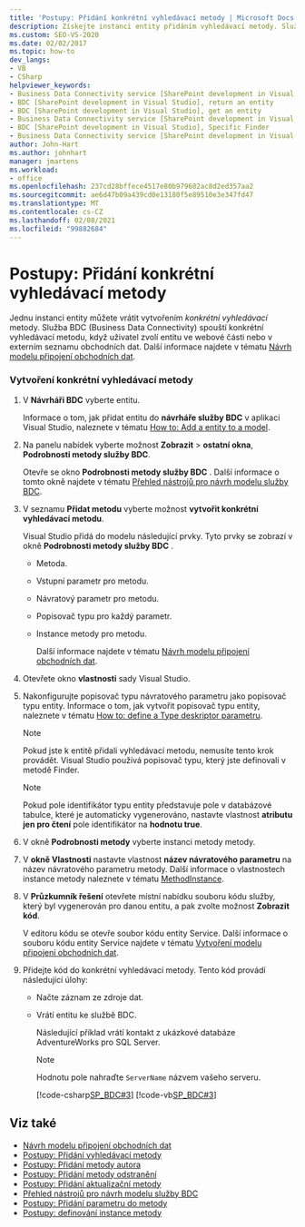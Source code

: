 ```yaml
---
title: 'Postupy: Přidání konkrétní vyhledávací metody | Microsoft Docs'
description: Získejte instanci entity přidáním vyhledávací metody. Služba BDC volá metodu, když uživatel vybere entitu ve webové části nebo v externím seznamu obchodních dat.
ms.custom: SEO-VS-2020
ms.date: 02/02/2017
ms.topic: how-to
dev_langs:
- VB
- CSharp
helpviewer_keywords:
- Business Data Connectivity service [SharePoint development in Visual Studio], Specific Finder
- BDC [SharePoint development in Visual Studio], return an entity
- BDC [SharePoint development in Visual Studio], get an entity
- Business Data Connectivity service [SharePoint development in Visual Studio], return an entity
- BDC [SharePoint development in Visual Studio], Specific Finder
- Business Data Connectivity service [SharePoint development in Visual Studio], get an entity
author: John-Hart
ms.author: johnhart
manager: jmartens
ms.workload:
- office
ms.openlocfilehash: 237cd28bffece4517e80b979602ac8d2ed357aa2
ms.sourcegitcommit: ae6d47b09a439cd0e13180f5e89510e3e347fd47
ms.translationtype: MT
ms.contentlocale: cs-CZ
ms.lasthandoff: 02/08/2021
ms.locfileid: "99882684"
---
```

# <a name="how-to-add-a-specific-finder-method"></a>Postupy: Přidání konkrétní vyhledávací metody
  Jednu instanci entity můžete vrátit vytvořením *konkrétní vyhledávací* metody. Služba BDC (Business Data Connectivity) spouští konkrétní vyhledávací metodu, když uživatel zvolí entitu ve webové části nebo v externím seznamu obchodních dat. Další informace najdete v tématu [Návrh modelu připojení obchodních dat](../sharepoint/designing-a-business-data-connectivity-model.md).

### <a name="to-create-a-specific-finder-method"></a>Vytvoření konkrétní vyhledávací metody

1. V **Návrháři BDC** vyberte entitu.

    Informace o tom, jak přidat entitu do **návrháře služby BDC** v aplikaci Visual Studio, naleznete v tématu [How to: Add a entity to a model](../sharepoint/how-to-add-an-entity-to-a-model.md).

2. Na panelu nabídek vyberte možnost **Zobrazit**  >  **ostatní okna**, **Podrobnosti metody služby BDC**.

    Otevře se okno **Podrobnosti metody služby BDC** . Další informace o tomto okně najdete v tématu [Přehled nástrojů pro návrh modelu služby BDC](../sharepoint/bdc-model-design-tools-overview.md).

3. V seznamu **Přidat metodu** vyberte možnost **vytvořit konkrétní vyhledávací metodu**.

    Visual Studio přidá do modelu následující prvky. Tyto prvky se zobrazí v okně **Podrobnosti metody služby BDC** .

   - Metoda.

   - Vstupní parametr pro metodu.

   - Návratový parametr pro metodu.

   - Popisovač typu pro každý parametr.

   - Instance metody pro metodu.

     Další informace najdete v tématu [Návrh modelu připojení obchodních dat](../sharepoint/designing-a-business-data-connectivity-model.md).

4. Otevřete okno **vlastnosti** sady Visual Studio.

5. Nakonfigurujte popisovač typu návratového parametru jako popisovač typu entity. Informace o tom, jak vytvořit popisovač typu entity, naleznete v tématu [How to: define a Type deskriptor parametru](../sharepoint/how-to-define-the-type-descriptor-of-a-parameter.md).

   > [!NOTE]
   > Pokud jste k entitě přidali vyhledávací metodu, nemusíte tento krok provádět. Visual Studio používá popisovač typu, který jste definovali v metodě Finder.

   > [!NOTE]
   > Pokud pole identifikátor typu entity představuje pole v databázové tabulce, které je automaticky vygenerováno, nastavte vlastnost **atributu jen pro čtení** pole identifikátor na **hodnotu true**.

6. V okně **Podrobnosti metody** vyberte instanci metody metody.

7. V **okně Vlastnosti** nastavte vlastnost **název návratového parametru** na název návratového parametru metody. Další informace o vlastnostech instance metody naleznete v tématu [MethodInstance](/previous-versions/office/developer/sharepoint-2010/ee556838(v=office.14)).

8. V **Průzkumník řešení** otevřete místní nabídku souboru kódu služby, který byl vygenerován pro danou entitu, a pak zvolte možnost **Zobrazit kód**.

    V editoru kódu se otevře soubor kódu entity Service. Další informace o souboru kódu entity Service najdete v tématu [Vytvoření modelu připojení obchodních dat](../sharepoint/creating-a-business-data-connectivity-model.md).

9. Přidejte kód do konkrétní vyhledávací metody. Tento kód provádí následující úlohy:

   - Načte záznam ze zdroje dat.

   - Vrátí entitu ke službě BDC.

     Následující příklad vrátí kontakt z ukázkové databáze AdventureWorks pro SQL Server.

     > [!NOTE]
     > Hodnotu pole nahraďte `ServerName` názvem vašeho serveru.

     [!code-csharp[SP_BDC#3](../sharepoint/codesnippet/CSharp/SP_BDC/bdcmodel1/contactservice.cs#3)]
     [!code-vb[SP_BDC#3](../sharepoint/codesnippet/VisualBasic/sp_bdc/bdcmodel1/contactservice.vb#3)]

## <a name="see-also"></a>Viz také
- [Návrh modelu připojení obchodních dat](../sharepoint/designing-a-business-data-connectivity-model.md)
- [Postupy: Přidání vyhledávací metody](../sharepoint/how-to-add-a-finder-method.md)
- [Postupy: Přidání metody autora](../sharepoint/how-to-add-a-creator-method.md)
- [Postupy: Přidání metody odstranění](../sharepoint/how-to-add-a-deleter-method.md)
- [Postupy: Přidání aktualizační metody](../sharepoint/how-to-add-an-updater-method.md)
- [Přehled nástrojů pro návrh modelu služby BDC](../sharepoint/bdc-model-design-tools-overview.md)
- [Postupy: Přidání parametru do metody](../sharepoint/how-to-add-a-parameter-to-a-method.md)
- [Postupy: definování instance metody](../sharepoint/how-to-define-a-method-instance.md)
